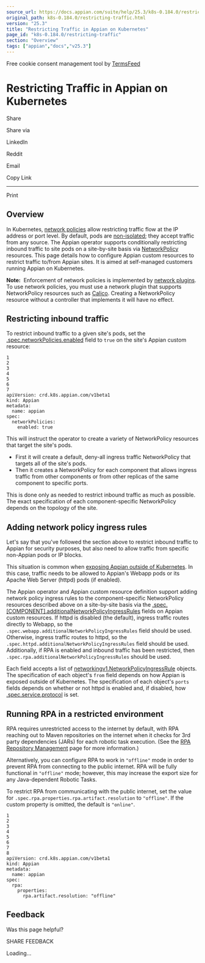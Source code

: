 ```yaml
---
source_url: https://docs.appian.com/suite/help/25.3/k8s-0.184.0/restricting-traffic.html
original_path: k8s-0.184.0/restricting-traffic.html
version: "25.3"
title: "Restricting Traffic in Appian on Kubernetes"
page_id: "k8s-0.184.0/restricting-traffic"
section: "Overview"
tags: ["appian","docs","v25.3"]
---
```



Free cookie consent management tool by [TermsFeed](https://www.termsfeed.com/)

# Restricting Traffic in Appian on Kubernetes

Share

Share via

LinkedIn

Reddit

Email

Copy Link

* * *

Print

## Overview

In Kubernetes, [network policies](https://kubernetes.io/docs/concepts/services-networking/network-policies/) allow restricting traffic flow at the IP address or port level. By default, pods are [non-isolated](https://kubernetes.io/docs/concepts/services-networking/network-policies/#isolated-and-non-isolated-pods); they accept traffic from any source. The Appian operator supports conditionally restricting inbound traffic to site pods on a site-by-site basis via [NetworkPolicy](https://kubernetes.io/docs/concepts/services-networking/network-policies/) resources. This page details how to configure Appian custom resources to restrict traffic to/from Appian sites. It is aimed at self-managed customers running Appian on Kubernetes.

**Note:**  Enforcement of network policies is implemented by [network plugins](https://kubernetes.io/docs/concepts/extend-kubernetes/compute-storage-net/network-plugins/). To use network policies, you must use a network plugin that supports NetworkPolicy resources such as [Calico](https://www.projectcalico.org/). Creating a NetworkPolicy resource without a controller that implements it will have no effect.

## Restricting inbound traffic

To restrict inbound traffic to a given site's pods, set the [.spec.networkPolicies.enabled](crds.html#v1beta1networkpolicyconfig) field to `true` on the site's Appian custom resource:

```
1
2
3
4
5
6
7
apiVersion: crd.k8s.appian.com/v1beta1
kind: Appian
metadata:
  name: appian
spec:
  networkPolicies:
    enabled: true
```

This will instruct the operator to create a variety of NetworkPolicy resources that target the site's pods.

-   First it will create a default, deny-all ingress traffic NetworkPolicy that targets all of the site's pods.
-   Then it creates a NetworkPolicy for each component that allows ingress traffic from other components or from other replicas of the same component to specific ports.

This is done only as needed to restrict inbound traffic as much as possible. The exact specification of each component-specific NetworkPolicy depends on the topology of the site.

## Adding network policy ingress rules

Let's say that you've followed the section above to restrict inbound traffic to Appian for security purposes, but also need to allow traffic from specific non-Appian pods or IP blocks.

This situation is common when [exposing Appian outside of Kubernetes](exposing-appian-on-k8s.html). In this case, traffic needs to be allowed to Appian's Webapp pods or its Apache Web Server (httpd) pods (if enabled).

The Appian operator and Appian custom resource definition support adding network policy ingress rules to the component-specific NetworkPolicy resources described above on a site-by-site basis via the [.spec.\[COMPONENT\].additionalNetworkPolicyIngressRules](crds.html#v1beta1component) fields on Appian custom resources. If httpd is disabled (the default), ingress traffic routes directly to Webapp, so the `.spec.webapp.additionalNetworkPolicyIngressRules` field should be used. Otherwise, ingress traffic routes to httpd, so the `.spec.httpd.additionalNetworkPolicyIngressRules` field should be used. Additionally, if RPA is enabled and inbound traffic has been restricted, then `.spec.rpa.additionalNetworkPolicyIngressRules` should be used.

Each field accepts a list of [networkingv1.NetworkPolicyIngressRule](https://kubernetes.io/docs/reference/generated/kubernetes-api/v1.33/#networkpolicyingressrule-v1-networking-k8s-io) objects. The specification of each object's `from` field depends on how Appian is exposed outside of Kubernetes. The specification of each object's `ports` fields depends on whether or not httpd is enabled and, if disabled, how [.spec.service.protocol](crds.html#v1beta1service) is set.

## Running RPA in a restricted environment

RPA requires unrestricted access to the internet by default, with RPA reaching out to Maven repositories on the internet when it checks for 3rd party dependencies (JARs) for each robotic task execution. (See the [RPA Repository Management](../rpa-9.17/manage-repositories.html) page for more information.)

Alternatively, you can configure RPA to work in `"offline"` mode in order to prevent RPA from connecting to the public internet. RPA will be fully functional in `"offline"` mode; however, this may increase the export size for any Java-dependent Robotic Tasks.

To restrict RPA from communicating with the public internet, set the value for `.spec.rpa.properties.rpa.artifact.resolution` to `"offline"`. If the custom property is omitted, the default is `"online"`.

```
1
2
3
4
5
6
7
8
apiVersion: crd.k8s.appian.com/v1beta1
kind: Appian
metadata:
  name: appian
spec:
  rpa:
    properties:
      rpa.artifact.resolution: "offline"
```

## Feedback

Was this page helpful?

SHARE FEEDBACK

Loading...
